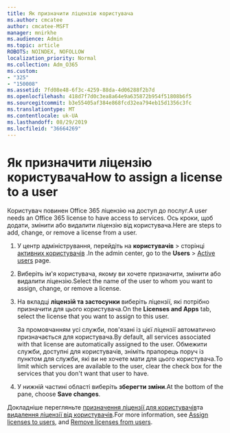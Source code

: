 ```yaml
---
title: Як призначити ліцензію користувача
ms.author: cmcatee
author: cmcatee-MSFT
manager: mnirkhe
ms.audience: Admin
ms.topic: article
ROBOTS: NOINDEX, NOFOLLOW
localization_priority: Normal
ms.collection: Adm_O365
ms.custom:
- "325"
- "150008"
ms.assetid: 7fd08e48-6f3c-4259-88da-4d06288f2b7d
ms.openlocfilehash: 418d7f7d0c3ea8a64e9a635872b954f51808b6f5
ms.sourcegitcommit: b3e55405af384e868fcd32ea794eb15d1356c3fc
ms.translationtype: MT
ms.contentlocale: uk-UA
ms.lasthandoff: 08/29/2019
ms.locfileid: "36664269"
---
```

# <a name="how-to-assign-a-license-to-a-user"></a><span data-ttu-id="ae5ee-102">Як призначити ліцензію користувача</span><span class="sxs-lookup"><span data-stu-id="ae5ee-102">How to assign a license to a user</span></span>

<span data-ttu-id="ae5ee-103">Користувач повинен Office 365 ліцензію на доступ до послуг.</span><span class="sxs-lookup"><span data-stu-id="ae5ee-103">A user needs an Office 365 license to have access to services.</span></span> <span data-ttu-id="ae5ee-104">Ось кроки, щоб додати, змінити або видалити ліцензію від користувача.</span><span class="sxs-lookup"><span data-stu-id="ae5ee-104">Here are steps to add, change, or remove a license from a user.</span></span>
  
1. <span data-ttu-id="ae5ee-105">У центр адміністрування, перейдіть на **користувачів** \> сторінці [активних користувачів](https://go.microsoft.com/fwlink/p/?linkid=834822) .</span><span class="sxs-lookup"><span data-stu-id="ae5ee-105">In the admin center, go to the **Users** \> [Active users](https://go.microsoft.com/fwlink/p/?linkid=834822) page.</span></span>

2. <span data-ttu-id="ae5ee-106">Виберіть ім'я користувача, якому ви хочете призначити, змінити або видалити ліцензію.</span><span class="sxs-lookup"><span data-stu-id="ae5ee-106">Select the name of the user to whom you want to assign, change, or remove a license.</span></span>

3. <span data-ttu-id="ae5ee-107">На вкладці **ліцензій та застосунки** виберіть ліцензії, які потрібно призначити для цього користувача.</span><span class="sxs-lookup"><span data-stu-id="ae5ee-107">On the **Licenses and Apps** tab, select the license that you want to assign to this user.</span></span>

    <span data-ttu-id="ae5ee-108">За промовчанням усі служби, пов'язані із цієї ліцензії автоматично призначається для користувача.</span><span class="sxs-lookup"><span data-stu-id="ae5ee-108">By default, all services associated with that license are automatically assigned to the user.</span></span> <span data-ttu-id="ae5ee-109">Обмежити служби, доступні для користувачів, зніміть прапорець поруч із пунктом для служби, які ви не хочете мати для цього користувача.</span><span class="sxs-lookup"><span data-stu-id="ae5ee-109">To limit which services are available to the user, clear the check box for the services that you don't want that user to have.</span></span>

4. <span data-ttu-id="ae5ee-110">У нижній частині області виберіть **зберегти зміни**.</span><span class="sxs-lookup"><span data-stu-id="ae5ee-110">At the bottom of the pane, choose **Save changes**.</span></span>

<span data-ttu-id="ae5ee-111">Докладніше перегляньте [призначення ліцензії для користувачів](https://docs.microsoft.com/office365/admin/subscriptions-and-billing/assign-licenses-to-users)та [видалення ліцензії від користувачів](https://docs.microsoft.com/office365/admin/subscriptions-and-billing/remove-licenses-from-users).</span><span class="sxs-lookup"><span data-stu-id="ae5ee-111">For more information, see [Assign licenses to users](https://docs.microsoft.com/office365/admin/subscriptions-and-billing/assign-licenses-to-users), and [Remove licenses from users](https://docs.microsoft.com/office365/admin/subscriptions-and-billing/remove-licenses-from-users).</span></span>